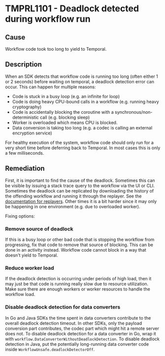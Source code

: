 # TMPRL1101 - Deadlock detected during workflow run

## Cause

Workflow code took too long to yield to Temporal.

## Description

When an SDK detects that workflow code is running too long (often either 1 or 2 seconds) before waiting on temporal, a
deadlock detection error can occur. This can happen for multiple reasons:

* Code is stuck in a busy loop (e.g. an infinite for loop)
* Code is doing heavy CPU-bound calls in a workflow (e.g. running heavy cryptography)
* Code is accidentally blocking the coroutine with a synchronous/non-deterministic call (e.g. blocking sleep)
* Worker is overloaded which means CPU is blocked.
* Data conversion is taking too long (e.g. a codec is calling an external encryption service)

For healthy execution of the system, workflow code should only run for a very short time before deferring back to
Temporal. In most cases this is only a few milliseconds.

## Remediation

First, it is important to find the cause of the deadlock. Sometimes this can be visible by issuing a stack trace query
to the workflow via the UI or CLI. Sometimes the deadlock can be replicated by downloading the history of the offending
workflow and running it through the replayer. See the
[documentation for replayers](https://docs.temporal.io/workflows#replays). Other times it is a bit harder since it may
only be happening in one environment (e.g. due to overloaded worker).

Fixing options:

### Remove source of deadlock

If this is a busy loop or other bad code that is stopping the workflow from progressing, fix that code to remove that
source of blocking. This can be done in an activity instead. Workflow code cannot block in a way that doesn't yield to
Temporal.

### Reduce worker load

If the deadlock detection is occurring under periods of high load, then it may just be that code is running really slow
due to resource utilization. Make sure there are enough workers or worker resources to handle the workflow load.

### Disable deadlock detection for data converters

In Go and Java SDKs the time spent in data converters contribute to the overall deadlock detection timeout. In other
SDKs, only the payload conversion part contributes, the codec part which might hit a remote server does not. To disable
deadlock detection for a data converter in Go, wrap it with `workflow.DataConverterWithoutDeadlockDetection`. To disable
deadlock detection in Java, put the potentially long-running data converter code inside
`WorkflowUnsafe.deadlockDetectorOff`.